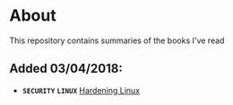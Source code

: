 # About

This repository contains summaries of the books I've read

## Added 03/04/2018:
 - ****`SECURITY`**** ****`LINUX`**** [Hardening Linux](books/Hardening_Linux.md)